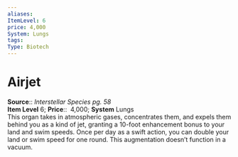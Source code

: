 ```yaml
---
aliases: 
ItemLevel: 6
price: 4,000
System: Lungs
tags: 
Type: Biotech
---
```


# Airjet

**Source**:: _Interstellar Species pg. 58_  
**Item Level** 6;
**Price**::  4,000; **System** Lungs  
This organ takes in atmospheric gases, concentrates them, and expels them behind you as a kind of jet, granting a 10-foot enhancement bonus to your land and swim speeds. Once per day as a swift action, you can double your land or swim speed for one round. This augmentation doesn’t function in a vacuum.
